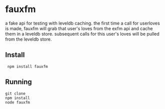 # fauxfm

a fake api for testing with leveldb caching.  the first time a call for userloves is made, fauxfm will grab that user's loves from the exfm api and cache them in a leveldb store.  subsequent calls for this user's loves will be pulled from the leveldb store.


## Install


     npm install fauxfm

## Running

    git clone
    npm install
    node fauxfm
